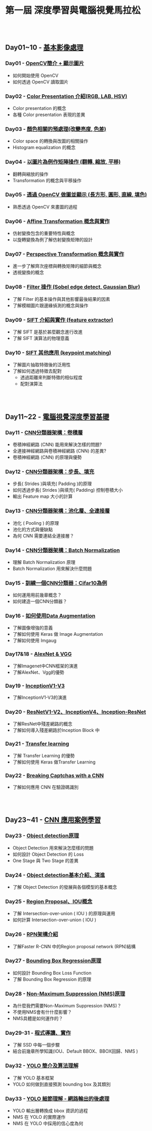 # 第一屆 深度學習與電腦視覺馬拉松
<br>
<br>


## Day01~10 - [基本影像處理](./Handout)

### Day01 - [OpenCV簡介 + 顯示圖片](./Day001_Read%20Image)
- 如何開始使用 OpenCV
- 如何透過 OpenCV 讀取圖片

### Day02 - [Color Presentation 介紹(RGB, LAB, HSV)](./Day002_Color%20Space)
- Color presentation 的概念
- 各種 Color presentation 表現的差異

### Day03 - [顏色相關的預處理(改變亮度, 色差)](./Day003_Histogram%20Equalization)
- Color space 的轉換與改圖的相關操作
- Histogram equalization 的概念

### Day04 - [ 以圖片為例作矩陣操作 (翻轉, 縮放, 平移)](./Day004_Geometric%20Transform)
- 翻轉與縮放的操作
- Transformation 的概念與平移操作

### Day05 - [透過 OpenCV 做圖並顯示 (長方形, 圓形, 直線, 填色)](./Day005_Draw)
- 熟悉透過 OpenCV 來畫圖的過程

### Day06 - [Affine Transformation 概念與實作](./Day006_Affine)
- 仿射變換包含的重要特性與概念
- 以旋轉變換為例了解仿射變換矩陣的設計

### Day07 - [Perspective Transformation 概念與實作](./Day007_Perspective)
- 進一步了解齊次座標與轉換矩陣的細節與概念
- 透視變換的概念

### Day08 - [Filter 操作 (Sobel edge detect, Gaussian Blur)](./Day008_Sobel%20Gaussian%20Blur)
- 了解 Filter 的基本操作與其他影響最後結果的因素
- 了解模糊圖片跟邊緣偵測的概念與操作

### Day09 - [SIFT 介紹與實作 (feature extractor)](./Day009_SIFT)
- 了解 SIFT 是基於甚麼觀念進行改進
- 了解 SIFT 演算法的物理意義

### Day10 - [SIFT 其他應用 (keypoint matching)](./Day010_SIFT%20Application)
- 了解圖片抽取特徵後的泛用性
- 了解如何透過特徵去配對
  * 透過距離來判斷特徵的相似程度
  * 配對演算法
<br> 
<br>  
  
## Day11~22 - [電腦視覺深度學習基礎](./Handout)

### Day11 - [CNN分類器架構：卷積層](./Day011_CNN-Convolution)
- 卷積神經網路 (CNN) 能用來解決怎樣的問題?
- 全連接神經網路與卷積神經網路 (CNN) 的差異?
- 卷積神經網路 (CNN) 的原理與優勢

### Day12 - [CNN分類器架構：步長、填充](./Day012_CNN-Strides%20%26%20Padding)
- 步長( Strides )與填充( Padding )的原理
- 如何透過步長( Strides )與填充( Padding) 控制卷積大小
- 輸出 Feature map 大小的計算

### Day13 - [CNN分類器架構：池化層、全連接層](./Day013_Pooling%20%26%20FC%20Layer)
- 池化 ( Pooling ) 的原理
- 池化的方式與優缺點
- 為何 CNN 需要連結全連接層？

### Day14 - [CNN分類器架構：Batch Normalization](./Day014_BatchNormalization)
- 理解 Batch Normalization 原理
- Batch Normalization 用來解決什麼問題

### Day15 - [訓練一個CNN分類器：Cifar10為例](./Day015_Cifar)
- 如何運⽤用前幾章概念？
- 如何建造一個CNN分類器？

### Day16 - [如何使用Data Augmentation](./Day016_Image%20Augmentation)
- 了解圖像增強的意義
- 了解如何使用 Keras 做 Image Augmentation
- 了解如何使用 Imgaug

### Day17&18 - [AlexNet & VGG](./Day017-018_VGG16)
- 了解Imagenet中CNN框架的演進
- 了解AlexNet、Vgg的優勢

### Day19 - [InceptionV1-V3](./Day019_Inception)
- 了解InceptionV1-V3的演進

### Day20 - [ResNetV1-V2、InceptionV4、Inception-ResNet](./Day020_Classic%20CNN-ResNet_InceptionV4_Inception-ResNet)
- 了解ResNet中殘差網路的概念
- 了解如何導入殘差網路於Inception Block 中

### Day21 - [Transfer learning](./Day021_Transfer%20Learning)
- 了解 Transfer Learning 的優勢
- 了解如何使用 Keras 做Transfer Learning

### Day22 - [Breaking Captchas with a CNN](./Day022_Captcha)
- 了解如何應用 CNN 在驗證碼識別
<br>
<br>

## Day23~41 - [CNN 應用案例學習](./Handout)

### Day23 - [Object detection原理](./Handout)
- Object Detection 用來解決怎麼樣的問題
- 如何設計 Object Detection 的 Loss
- One Stage 與 Two Stage 的差異

### Day24 - [Object detection基本介紹、演進](./Handout)
- 了解 Object Detection 的發展與各個模型的基本概念

### Day25 - [Region Proposal、IOU概念](./Day025_IOU)
- 了解 Intersection-over-union ( IOU ) 的原理與運用
- 如何計算 Intersection-over-union ( IOU ) 

### Day26 - [RPN架構介紹](./Day026_RPN)
- 了解Faster R-CNN 中的Region proposal network (RPN)結構

### Day27 - [Bounding Box Regression原理](./Day027_BBOX%20Regression)
- 如何設計 Bounding Box Loss Function
- 了解 Bounding Box Regression 的原理

### Day28 - [Non-Maximum Suppression (NMS)原理](./Day028_NMS)
- 為什麼我們需要Non-Maximum Suppression (NMS)？
- 不使⽤NMS會有什什麼影響？
- NMS具體是如何運作的？

### Day29-31 - [程式導讀、實作](./Day029-031_SSD%26RetinaNet)
- 了解 SSD 中每⼀個步驟
- 結合前幾章所學知識(IOU、Default BBOX、BBOX回歸、NMS )

### Day32 - [YOLO 簡介及算法理解](./Day032_YOLO_Prediction)
- 了解 YOLO 基本框架
- YOLO 如何做到直接預測 bounding box 及其類別

### Day33 - [YOLO 細節理解 - 網路輸出的後處理](./Day033_YOLO_Post-processing)
- YOLO 輸出層轉換成 bbox 資訊的過程
- NMS 在 YOLO 的實際運作
- NMS 在 YOLO 中採用的信心度為何
